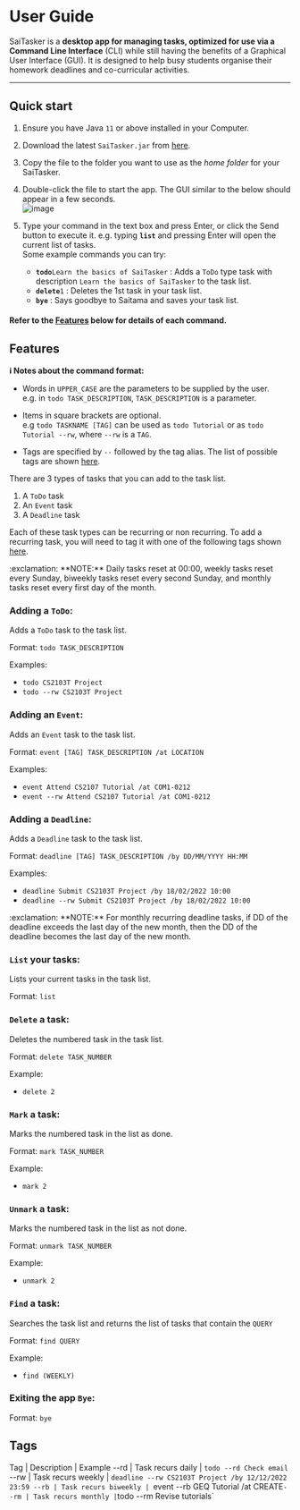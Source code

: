 # User Guide

SaiTasker is a **desktop app for managing tasks, optimized for use via a Command Line Interface** (CLI) while still having the benefits of a Graphical User Interface (GUI). It is designed to help busy students organise their homework deadlines and co-curricular activities.

--------------------------------------------------------------------------------------------------------------------

## Quick start

1. Ensure you have Java `11` or above installed in your Computer.

2. Download the latest `SaiTasker.jar` from [here](https://github.com/tyanhan/ip/releases).

3. Copy the file to the folder you want to use as the _home folder_ for your SaiTasker.

4. Double-click the file to start the app. The GUI similar to the below should appear in a few seconds.<br>
   ![image](https://user-images.githubusercontent.com/68331979/153713851-ce5b7e94-7a33-4d90-95a8-f5d3f22f03c0.png)
   
5. Type your command in the text box and press Enter, or click the Send button to execute it. e.g. typing **`list`** and pressing Enter will open the current list of tasks.<br>
   Some example commands you can try:
   * **`todo`**`Learn the basics of SaiTasker` : Adds a `ToDo` type task with description `Learn the basics of SaiTasker` to the task list.
   * **`delete`**`1` : Deletes the 1st task in your task list.
   * **`bye`** : Says goodbye to Saitama and saves your task list.

#### Refer to the [Features](#features) below for details of each command.

## Features 

<div markdown="block" class="alert alert-info">

**:information_source: Notes about the command format:**<br>
  
* Words in `UPPER_CASE` are the parameters to be supplied by the user.<br>
  e.g. in `todo TASK_DESCRIPTION`, `TASK_DESCRIPTION` is a parameter.
  
* Items in square brackets are optional.<br>
  e.g `todo TASKNAME [TAG]` can be used as `todo Tutorial` or as `todo Tutorial --rw`, where `--rw` is a `TAG`.
  
* Tags are specified by `--` followed by the tag alias. The list of possible tags are shown [here](#tags).


There are 3 types of tasks that you can add to the task list.
  
  1. A `ToDo` task
  2. An `Event` task
  3. A `Deadline` task
  
Each of these task types can be recurring or non recurring. To add a recurring task, you will need to tag it with one of the following tags shown [here](#tags).

<div markdown="span" class="alert alert-warning">:exclamation: **NOTE:**
Daily tasks reset at 00:00, weekly tasks reset every Sunday, biweekly tasks reset every second Sunday, and monthly tasks reset every first day of the month. 
</div>

  
### Adding a `ToDo`:
Adds a `ToDo` task to the task list.
  
Format: `todo TASK_DESCRIPTION`

Examples:
* `todo CS2103T Project`
* `todo --rw CS2103T Project`

### Adding an `Event`:
Adds an `Event` task to the task list.
  
Format: `event [TAG] TASK_DESCRIPTION /at LOCATION`

Examples:
* `event Attend CS2107 Tutorial /at COM1-0212`  
* `event --rw Attend CS2107 Tutorial /at COM1-0212`
  
### Adding a `Deadline`:
Adds a `Deadline` task to the task list.
  
Format: `deadline [TAG] TASK_DESCRIPTION /by DD/MM/YYYY HH:MM`

Examples:
* `deadline Submit CS2103T Project /by 18/02/2022 10:00`
* `deadline --rw Submit CS2103T Project /by 18/02/2022 10:00`

<div markdown="span" class="alert alert-warning">:exclamation: **NOTE:**
For monthly recurring deadline tasks, if DD of the deadline exceeds the last day of the new month, then the DD of the deadline becomes the last day of the new month.
</div>
  
### `List` your tasks:
Lists your current tasks in the task list.
  
Format: `list`
  
### `Delete` a task:
Deletes the numbered task in the task list.
  
Format: `delete TASK_NUMBER`
  
Example:
* `delete 2`
  
### `Mark` a task:
Marks the numbered task in the list as done.
  
Format: `mark TASK_NUMBER`
  
Example:
* `mark 2`
  
### `Unmark` a task:
Marks the numbered task in the list as not done.
  
Format: `unmark TASK_NUMBER`
  
Example:
* `unmark 2`
  
### `Find` a task:
Searches the task list and returns the list of tasks that contain the `QUERY`
  
Format: `find QUERY`
  
Example:
* `find (WEEKLY)`
  
### Exiting the app `Bye`:
Format: `bye`
  
## Tags
Tag | Description | Example
--rd | Task recurs daily | `todo --rd Check email`
--rw | Task recurs weekly | `deadline --rw CS2103T Project /by 12/12/2022 23:59
--rb | Task recurs biweekly | `event --rb GEQ Tutorial /at CREATE`
--rm | Task recurs monthly | `todo --rm Revise tutorials`

